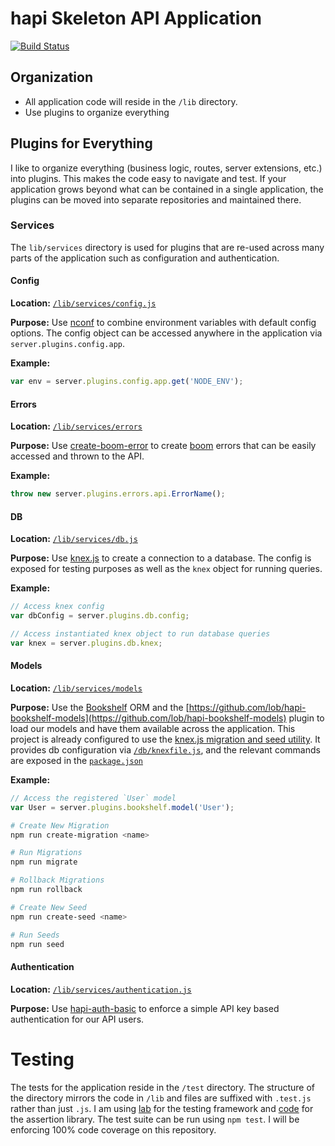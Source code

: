 # hapi Skeleton API Application
[![Build Status](https://travis-ci.org/pon/hapi-skeleton.svg?branch=master)](https://travis-ci.org/pon/hapi-skeleton)

## Organization
- All application code will reside in the `/lib` directory.
- Use plugins to organize everything

## Plugins for Everything
I like to organize everything (business logic, routes, server extensions, etc.) into plugins. This makes the code easy to navigate and test. If your application grows beyond what can be contained in a single application, the plugins can be moved into separate repositories and maintained there.

### Services

The `lib/services` directory is used for plugins that are re-used across many parts of the application such as configuration and authentication.

#### Config
**Location:** [`/lib/services/config.js`](https://github.com/pon/hapi-skeleton/blob/master/lib/services/config.js)

**Purpose:** Use [nconf](https://github.com/indexzero/nconf) to combine environment variables with default config options. The config object can be accessed anywhere in the application via `server.plugins.config.app`.

**Example:**
```javascript
var env = server.plugins.config.app.get('NODE_ENV');
```

#### Errors
**Location:** [`/lib/services/errors`](https://github.com/pon/hapi-skeleton/blob/master/lib/services/errors)

**Purpose:** Use [create-boom-error](https://github.com/lob/create-boom-error) to create [boom](https://github.com/hapijs/boom) errors that can be easily accessed and thrown to the API.

**Example:**
```javascript
throw new server.plugins.errors.api.ErrorName();
```

#### DB
**Location:** [`/lib/services/db.js`](https://github.com/pon/hapi-skeleton/blob/master/lib/services/db.js)

**Purpose:** Use [knex.js](http://knexjs.org/) to create a connection to a database. The config is exposed for testing purposes as well as the `knex` object for running queries.

**Example:**
```javascript
// Access knex config
var dbConfig = server.plugins.db.config;

// Access instantiated knex object to run database queries
var knex = server.plugins.db.knex;
```

#### Models
**Location:** [`/lib/services/models`](https://github.com/pon/hapi-skeleton/blob/master/lib/services/models)

**Purpose:** Use the [Bookshelf](http://bookshelfjs.org/) ORM and the [https://github.com/lob/hapi-bookshelf-models](https://github.com/lob/hapi-bookshelf-models) plugin to load our models and have them available across the application. This project is already configured to use the [knex.js migration and seed utility](http://knexjs.org/#Migrations). It provides db configuration via [`/db/knexfile.js`](https://github.com/pon/hapi-skeleton/blob/master/db/knexfile.js), and the relevant commands are exposed in the [`package.json`](https://github.com/pon/hapi-skeleton/blob/master/package.json)

**Example:**
```javascript
// Access the registered `User` model
var User = server.plugins.bookshelf.model('User');
```

```bash
# Create New Migration
npm run create-migration <name>

# Run Migrations
npm run migrate

# Rollback Migrations
npm run rollback

# Create New Seed
npm run create-seed <name>

# Run Seeds
npm run seed
```

#### Authentication
**Location:** [`/lib/services/authentication.js`](https://github.com/pon/hapi-skeleton/blob/master/lib/services/authentication.js)

**Purpose:** Use [hapi-auth-basic](https://github.com/hapijs/hapi-auth-basic) to enforce a simple API key based authentication for our API users.

# Testing
The tests for the application reside in the `/test` directory. The structure of the directory mirrors the code in `/lib` and files are suffixed with `.test.js` rather than just `.js`. I am using [lab](https://github.com/hapijs/lab) for the testing framework and [code](https://github.com/hapijs/code) for the assertion library. The test suite can be run using `npm test`. I will be enforcing 100% code coverage on this repository.
